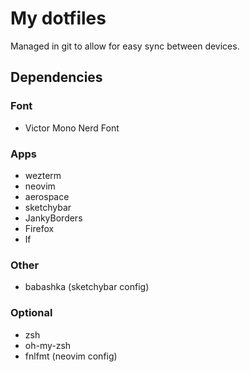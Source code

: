 # My dotfiles
Managed in git to allow for easy sync between devices.

## Dependencies
### Font
* Victor Mono Nerd Font

### Apps
* wezterm
* neovim
* aerospace
* sketchybar
* JankyBorders
* Firefox
* lf

### Other
* babashka (sketchybar config)

### Optional
* zsh
* oh-my-zsh
* fnlfmt (neovim config)
